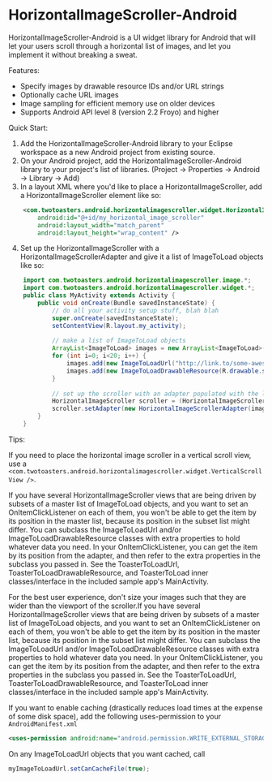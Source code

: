 HorizontalImageScroller-Android
===============================

HorizontalImageScroller-Android is a UI widget library for Android that will let your users scroll through a horizontal list of images, and let you implement it without breaking a sweat.

Features:

- Specify images by drawable resource IDs and/or URL strings
- Optionally cache URL images
- Image sampling for efficient memory use on older devices
- Supports Android API level 8 (version 2.2 Froyo) and higher

Quick Start:

1. Add the HorizontalImageScroller-Android library to your Eclipse workspace as a new Android project from existing source.
2. On your Android project, add the HorizontalImageScroller-Android library to your project's list of libraries. (Project -> Properties -> Android -> Library -> Add)
3. In a layout XML where you'd like to place a HorizontalImageScroller, add a HorizontalImageScroller element like so:
```xml
    <com.twotoasters.android.horizontalimagescroller.widget.HorizontalImageScroller 
        android:id="@+id/my_horizontal_image_scroller"
        android:layout_width="match_parent"
        android:layout_height="wrap_content" />
```

4. Set up the HorizontalImageScroller with a HorizontalImageScrollerAdapter and give it a list of ImageToLoad objects like so: 
```java
    import com.twotoasters.android.horizontalimagescroller.image.*;
    import com.twotoasters.android.horizontalimagescroller.widget.*;
    public class MyActivity extends Activity {
        public void onCreate(Bundle savedInstanceState) {
            // do all your activity setup stuff, blah blah
            super.onCreate(savedInstanceState);
            setContentView(R.layout.my_activity);
    
            // make a list of ImageToLoad objects
            ArrayList<ImageToLoad> images = new ArrayList<ImageToLoad>();
            for (int i=0; i<20; i++) {
                images.add(new ImageToLoadUrl("http://link.to/some-awesome-image.jpg")); // substitute some pretty picture you can stand to see 20 times in a list
                images.add(new ImageToLoadDrawableResource(R.drawable.some_drawable)); // plug in some of your own drawables
            }
    
            // set up the scroller with an adapter populated with the list of ImageToLoad objects
            HorizontalImageScroller scroller = (HorizontalImageScroller) findViewById(R.id.my_horizontal_image_scroller);
            scroller.setAdapter(new HorizontalImageScrollerAdapter(images));
        }
    }
```

Tips:


If you need to place the horizontal image scroller in a vertical scroll view, use a ```<com.twotoasters.android.horizontalimagescroller.widget.VerticalScrollView />```.

If you have several HorizontalImageScroller views that are being driven by subsets of a master list of ImageToLoad objects, and you want to set an OnItemClickListener on each of them, you won't be able to get the item by its position in the master list, because its position in the subset list might differ. You can subclass the ImageToLoadUrl and/or ImageToLoadDrawableResource classes with extra properties to hold whatever data you need. In your OnItemClickListener, you can get the item by its position from the adapter, and then refer to the extra properties in the subclass you passed in. See the ToasterToLoadUrl, ToasterToLoadDrawableResource, and ToasterToLoad inner classes/interface in the included sample app's MainActivity.

For the best user experience, don't size your images such that they are wider than the viewport of the scroller.If you have several HorizontalImageScroller views that are being driven by subsets of a master list of ImageToLoad objects, and you want to set an OnItemClickListener on each of them, you won't be able to get the item by its position in the master list, because its position in the subset list might differ. You can subclass the ImageToLoadUrl and/or ImageToLoadDrawableResource classes with extra properties to hold whatever data you need. In your OnItemClickListener, you can get the item by its position from the adapter, and then refer to the extra properties in the subclass you passed in. See the ToasterToLoadUrl, ToasterToLoadDrawableResource, and ToasterToLoad inner classes/interface in the included sample app's MainActivity.

If you want to enable caching (drastically reduces load times at the expense of some disk space), add the following uses-permission to your ```AndroidManifest.xml```
```xml
<uses-permission android:name="android.permission.WRITE_EXTERNAL_STORAGE"/>
```
On any ImageToLoadUrl objects that you want cached, call 
```java
myImageToLoadUrl.setCanCacheFile(true);
```
